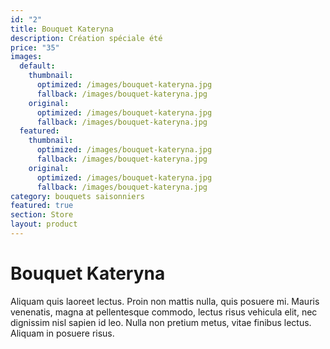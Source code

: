 ```yaml
---
id: "2"
title: Bouquet Kateryna
description: Création spéciale été
price: "35"
images:
  default:
    thumbnail:
      optimized: /images/bouquet-kateryna.jpg
      fallback: /images/bouquet-kateryna.jpg
    original:
      optimized: /images/bouquet-kateryna.jpg
      fallback: /images/bouquet-kateryna.jpg
  featured:
    thumbnail:
      optimized: /images/bouquet-kateryna.jpg
      fallback: /images/bouquet-kateryna.jpg
    original:
      optimized: /images/bouquet-kateryna.jpg
      fallback: /images/bouquet-kateryna.jpg
category: bouquets saisonniers
featured: true
section: Store
layout: product
---
```

# Bouquet Kateryna

Aliquam quis laoreet lectus. Proin non mattis nulla, quis posuere mi. Mauris venenatis, magna at pellentesque commodo, lectus risus vehicula elit, nec dignissim nisl sapien id leo. Nulla non pretium metus, vitae finibus lectus. Aliquam in posuere risus.
